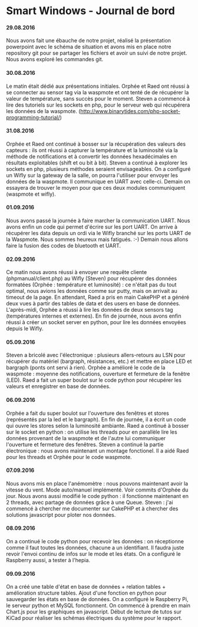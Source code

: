 # Smart Windows - Journal de bord

#### 29.08.2016
Nous avons fait une ébauche de notre projet, réalisé la présentation powerpoint 
avec le schéma de situation et avons mis en place notre repository git pour se partager 
les fichiers et avoir un suivi de notre projet. Nous avons exploré les commandes git.

#### 30.08.2016
Le matin était dédié aux présentations initiales.
Orphée et Raed ont réussi à se connecter au sensor tag via la waspmote et ont tenté de
de récupérer la valeur de température, sans succès pour le moment.
Steven a commencé à lire des tutoriels sur les sockets en php, pour le serveur web qui 
récupérera les données de la waspmote.
(http://www.binarytides.com/php-socket-programming-tutorial/)

#### 31.08.2016
Orphée et Raed ont continué à bosser sur la récupération des valeurs des capteurs : 
ils ont réussi à capturer la température et la luminosité via la méthode de notifications et 
à convertir les données hexadécimales en résultats exploitables (shift et ou bit à bit).
Steven a continué à explorer les sockets en php, plusieurs méthodes seraient envisageables.
On a configuré un Wifly sur la gateway de la salle, on pourra l'utiliser pour envoyer les 
données de la waspmote. Il communique en UART avec celle-ci.
Demain on essayera de trouver le moyen pour que ces deux modules communiquent (waspmote et
wifly).

#### 01.09.2016
Nous avons passé la journée à faire marcher la communication UART. Nous avons enfin un code
qui permet d'écrire sur les port UART. On arrive à récupérer les data depuis un ordi via le
Wifly branché sur les ports UART de la Waspmote. Nous sommes heureux mais fatigués. :-)
Demain nous allons faire la fusion des codes de bluetooth et UART.

#### 02.09.2016
Ce matin nous avons réussi à envoyer une requête cliente (phpmanual/client.php) au Wifly 
(Steven) pour récupérer des données formatées (Orphée : température et luminosité) : ce 
n'était pas du tout optimal, nous avions les données comme sur putty, mais on arrivait au 
timeout de la page. En attendant, Raed a pris en main CakePHP et a généré deux vues à partir
des tables de data et des users en base de données. L'après-midi, Orphée a réussi à lire les 
données de deux sensors tag (températures internes et externes). En fin de journée, nous 
avons enfin réussi à créer un socket server en python, pour lire les données envoyées depuis
le Wifly.

#### 05.09.2016
Steven a bricolé avec l'électronique : plusieurs allers-retours au LSN pour récupérer du 
matériel (bargraph, résistances, etc.) et mettre en place LED et bargraph (ponts ont servi à
rien).
Orphée a amélioré le code de la waspmote : moyenne des notifications, ouverture et fermeture
de la fenêtre (LED).
Raed a fait un super boulot sur le code python pour récupérer les valeurs et enregistrer en
base de données.

#### 06.09.2016
Orphée a fait du super boulot sur l'ouverture des fenêtres et stores (représentés par la led
et le bargraph). En fin de journée, il a écrit un code qui ouvre les stores selon la 
luminosité ambiante.
Raed a continué à bosser sur le socket en python : on utilise les threads pour en parallèle
lire les données provenant de la waspmote et de l'autre lui communiquer l'ouverture et 
fermeture des fenêtres.
Steven a continué la partie électronique : nous avons maintenant un montage fonctionel. Il a
aidé Raed pour les threads et Orphée pour le code waspmote.

#### 07.09.2016
Nous avons mis en place l'anémomètre : nous pouvons maintenant avoir la vitesse du vent. Mode
auto/manuel implémenté. Voir commits d'Orphée du jour.
Nous avons aussi modifié le code python : il fonctionne maintenant en 2 threads, avec partage 
de données grâce à une Queue.
Steven : j'ai commencé à chercher me documenter sur CakePHP et à chercher des solutions 
javascript pour ploter nos données.

#### 08.09.2016
On a continué le code python pour recevoir les données : on réceptionne comme il faut toutes 
les données, chacune a un identifiant. Il faudra juste revoir l'envoi continu de infos sur le 
mode et les états. On a configuré le Raspberry aussi, a tester à l'hepia.

#### 09.09.2016
On a créé une table d'état en base de données + relation tables + amélioration structure 
tables. Ajout d'une fonction en python pour sauvegarder les états en base de données. 
On a configuré le Raspberry Pi, le serveur python et MySQL fonctionnent.
On commencé à prendre en main Chart.js pour les graphiques en javascript.
Début de lecture de tutos sur KiCad pour réaliser les schémas électriques du système pour
le rapport.
